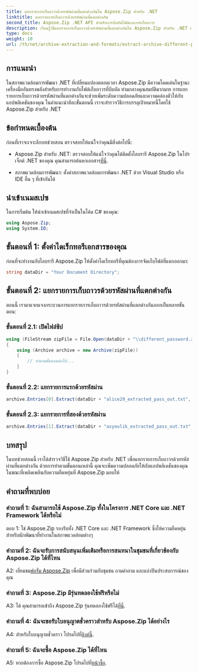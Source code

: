 ```yaml
---
title: แยกรายการเก็บถาวรด้วยรหัสผ่านที่แตกต่างกันใน Aspose.Zip สำหรับ .NET
linktitle: แยกรายการเก็บถาวรด้วยรหัสผ่านที่แตกต่างกัน
second_title: Aspose.Zip .NET API สำหรับการบีบอัดไฟล์และการเก็บถาวร
description: เรียนรู้วิธีแยกรายการเก็บถาวรด้วยรหัสผ่านที่แตกต่างกันใน Aspose.Zip สำหรับ .NET เพิ่มความปลอดภัยและความยืดหยุ่นในแอปพลิเคชันของคุณ
type: docs
weight: 10
url: /th/net/archive-extraction-and-formats/extract-archive-different-passwords/
---
```

## การแนะนำ

ในสภาพแวดล้อมการพัฒนา .NET ที่เปลี่ยนแปลงตลอดเวลา Aspose.Zip มีความโดดเด่นในฐานะเครื่องมืออันทรงพลังสำหรับการทำงานกับไฟล์เก็บถาวรที่บีบอัด ท่ามกลางคุณสมบัติมากมาย การแยกรายการเก็บถาวรด้วยรหัสผ่านที่แตกต่างกันจะช่วยเพิ่มระดับความปลอดภัยและความคล่องตัวให้กับแอปพลิเคชันของคุณ ในคำแนะนำทีละขั้นตอนนี้ เราจะสำรวจวิธีการบรรลุเป้าหมายนี้โดยใช้ Aspose.Zip สำหรับ .NET

## ข้อกำหนดเบื้องต้น

ก่อนที่เราจะเจาะลึกบทช่วยสอน ตรวจสอบให้แน่ใจว่าคุณมีสิ่งต่อไปนี้:

-  Aspose.Zip สำหรับ .NET: ตรวจสอบให้แน่ใจว่าคุณได้ติดตั้งไลบรารี Aspose.Zip ในโปรเจ็กต์ .NET ของคุณ คุณสามารถค้นหาเอกสาร[ที่นี่](https://reference.aspose.com/zip/net/).

- สภาพแวดล้อมการพัฒนา: ตั้งค่าสภาพแวดล้อมการพัฒนา .NET ด้วย Visual Studio หรือ IDE อื่น ๆ ที่เข้ากันได้

## นำเข้าเนมสเปซ

ในการเริ่มต้น ให้นำเข้าเนมสเปซที่จำเป็นในโค้ด C# ของคุณ:

```csharp
using Aspose.Zip;
using System.IO;
```

## ขั้นตอนที่ 1: ตั้งค่าไดเร็กทอรีเอกสารของคุณ

ก่อนที่จะทำงานกับไลบรารี Aspose.Zip ให้ตั้งค่าไดเร็กทอรีที่คุณต้องการจัดเก็บไฟล์ที่แตกออกมา:

```csharp
string dataDir = "Your Document Directory";
```

## ขั้นตอนที่ 2: แยกรายการเก็บถาวรด้วยรหัสผ่านที่แตกต่างกัน

ตอนนี้ เรามาแจกแจงกระบวนการแยกรายการเก็บถาวรด้วยรหัสผ่านที่แตกต่างกันออกเป็นหลายขั้นตอน:

### ขั้นตอนที่ 2.1: เปิดไฟล์ซิป

```csharp
using (FileStream zipFile = File.Open(dataDir + "\\different_password.zip", FileMode.Open))
{
    using (Archive archive = new Archive(zipFile))
    {
        // ทำตามขั้นตอนต่อไป...
    }
}
```

### ขั้นตอนที่ 2.2: แยกรายการแรกด้วยรหัสผ่าน

```csharp
archive.Entries[0].Extract(dataDir + "alice29_extracted_pass_out.txt", "first_pass");
```

### ขั้นตอนที่ 2.3: แยกรายการที่สองด้วยรหัสผ่าน

```csharp
archive.Entries[1].Extract(dataDir + "asyoulik_extracted_pass_out.txt", "second_pass");
```

## บทสรุป

ในบทช่วยสอนนี้ เราได้สำรวจวิธีใช้ Aspose.Zip สำหรับ .NET เพื่อแยกรายการเก็บถาวรด้วยรหัสผ่านที่แตกต่างกัน ด้วยการทำตามขั้นตอนเหล่านี้ คุณจะเพิ่มความปลอดภัยให้กับแอปพลิเคชันของคุณในขณะที่เพลิดเพลินกับความยืดหยุ่นที่ Aspose.Zip มอบให้

## คำถามที่พบบ่อย

### คำถามที่ 1: ฉันสามารถใช้ Aspose.Zip ทั้งในโครงการ .NET Core และ .NET Framework ได้หรือไม่

ตอบ 1: ใช่ Aspose.Zip รองรับทั้ง .NET Core และ .NET Framework ซึ่งให้ความยืดหยุ่นสำหรับนักพัฒนาที่ทำงานในสภาพแวดล้อมต่างๆ

### คำถามที่ 2: ฉันจะรับการสนับสนุนเพิ่มเติมหรือการสนทนาในชุมชนที่เกี่ยวข้องกับ Aspose.Zip ได้ที่ไหน

 A2: เยี่ยมชม[ฟอรั่ม Aspose.Zip](https://forum.aspose.com/c/zip/37) เพื่อมีส่วนร่วมกับชุมชน ถามคำถาม และแบ่งปันประสบการณ์ของคุณ

### คำถามที่ 3: Aspose.Zip มีรุ่นทดลองใช้ฟรีหรือไม่

 A3: ได้ คุณสามารถเข้าถึง Aspose.Zip รุ่นทดลองใช้ฟรีได้[ที่นี่](https://releases.aspose.com/).

### คำถามที่ 4: ฉันจะขอรับใบอนุญาตชั่วคราวสำหรับ Aspose.Zip ได้อย่างไร

 A4: สำหรับใบอนุญาตชั่วคราว โปรดไปที่[ลิงค์นี้](https://purchase.aspose.com/temporary-license/).

### คำถามที่ 5: ฉันจะซื้อ Aspose.Zip ได้ที่ไหน

 A5: หากต้องการซื้อ Aspose.Zip โปรดไปที่[หน้าซื้อ](https://purchase.aspose.com/buy).